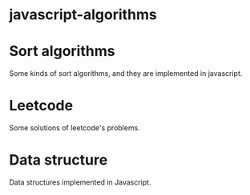 # javascript-algorithms

# Sort algorithms

Some kinds of sort algorithms, and they are implemented in javascript.

# Leetcode

Some solutions of leetcode's problems.

# Data structure

Data structures implemented in Javascript.